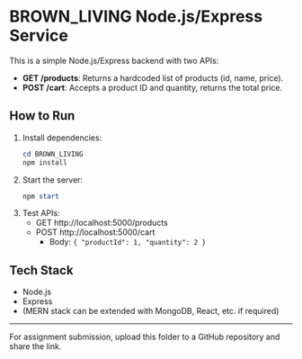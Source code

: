 # BROWN_LIVING Node.js/Express Service

This is a simple Node.js/Express backend with two APIs:

- **GET /products**: Returns a hardcoded list of products (id, name, price).
- **POST /cart**: Accepts a product ID and quantity, returns the total price.

## How to Run

1. Install dependencies:
   ```powershell
   cd BROWN_LIVING
   npm install
   ```
2. Start the server:
   ```powershell
   npm start
   ```
3. Test APIs:
   - GET http://localhost:5000/products
   - POST http://localhost:5000/cart
     - Body: `{ "productId": 1, "quantity": 2 }`

## Tech Stack
- Node.js
- Express
- (MERN stack can be extended with MongoDB, React, etc. if required)

---

For assignment submission, upload this folder to a GitHub repository and share the link.
